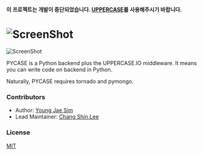 **이 프로젝트는 개발이 중단되었습니다. [UPPERCASE](https://github.com/Hanul/UPPERCASE)를 사용해주시기 바랍니다.**

# ![ScreenShot](https://raw.githubusercontent.com/UPPERCASE-Series/PYCASE/master/LOGO.png)

![ScreenShot](https://raw.githubusercontent.com/UPPERCASE-Series/PYCASE/master/pie.jpg)

PYCASE is a Python backend plus the UPPERCASE.IO middleware.
It means you can write code on backend in Python.

Naturally, PYCASE requires tornado and pymongo.

### Contributors

 * Author: [Young Jae Sim](https://github.com/Hanul)
 * Lead Maintainer: [Chang Shin Lee](https://github.com/iasandcb)

### License
[MIT](LICENSE)

